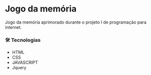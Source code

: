 <h1>Jogo da memória</h1>

<p>Jogo da memória aprimorado durante o projeto I de programação para internet.</p>

### :hammer_and_wrench: Tecnologias

- HTML
- CSS
- JAVASCRIPT
- Jquery
